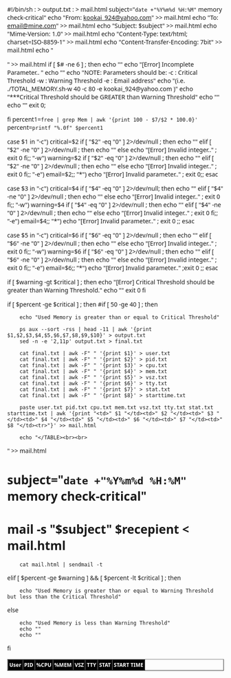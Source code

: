 #!/bin/sh
: > output.txt
: > mail.html
subject="`date +"%Y%m%d %H:%M"` memory check-critical"
echo "From: kookai_924@yahoo.com" >> mail.html
echo "To: email@mine.com" >> mail.html
echo "Subject: $subject" >> mail.html
echo "Mime-Version: 1.0" >> mail.html
echo "Content-Type: text/html; charset=ISO-8859-1" >> mail.html
echo "Content-Transfer-Encoding: 7bit" >> mail.html
echo "<html><style type=text/css>
body {font-family:Segoe UI; padding: 3px; font-size: 14px;} TD {font-family:Segoe UI; padding: 3px; font-size: 12px; text-align: center;} TH{font-family:Segoe UI; padding: 3px; font-weight: bold; font-size: 12px;} </style>
<TABLE BORDER=1>

<TR>
<TH rowspan='1' bgcolor='black'><font color=white>User</TH>
<TH colspan='1' bgcolor='black'><font color=white>PID</TH>
<TH colspan='1' bgcolor='black'><font color=white>%CPU</TH>
<TH colspan='1' bgcolor='black'><font color=white>%MEM</TH>
<TH colspan='1' bgcolor='black'><font color=white>VSZ</TH>
<TH colspan='1' bgcolor='black'><font color=white>TTY</TH>
<TH colspan='1' bgcolor='black'><font color=white>STAT</TH>
<TH colspan='1' bgcolor='black'><font color=white>START TIME</TH>
</TR>" >> mail.html
if [ $# -ne 6 ] ; then
        echo ""
        echo "[Error] Incomplete Parameter.. "
        echo ""
        echo "NOTE: Parameters should be:
              -c : Critical Threshold
              -w : Warning Threshold
              -e : Email address"
        echo "(i.e. ./TOTAL_MEMORY.sh-w 40 -c 80 -e kookai_924@yahoo.com )"
        echo "***Critical Threshold should be GREATER than Warning Threshold"
        echo ""
        echo ""
exit 0;

fi
percent1=`free | grep Mem | awk '{print 100 - $7/$2 * 100.0}'`
percent=`printf "%.0f" $percent1`

case $1 in
        "-c") critical=$2
                if  [ "$2" -eq "0" ] 2>/dev/null ; then
                echo ""
                elif [ "$2" -ne "0" ] 2>/dev/null ; then
                echo ""
                else
                echo "[Error] Invalid integer.." ; exit 0
                fi;;
        "-w") warning=$2
                if  [ "$2" -eq "0" ] 2>/dev/null ; then
                echo ""
                elif [ "$2" -ne "0" ] 2>/dev/null ; then
                echo ""
                else
                echo "[Error] Invalid integer.." ; exit 0
                fi;;
        "-e") email=$2;;
        "*") echo "[Error] Invalid parameter.." ; exit 0;;
esac

case $3 in
        "-c") critical=$4
                if  [ "$4" -eq "0" ] 2>/dev/null; then
                echo ""
                elif [ "$4" -ne "0" ] 2>/dev/null ; then
                echo ""
                else
                echo "[Error] Invalid integer.." ; exit 0
                fi;;
        "-w") warning=$4
                if  [ "$4" -eq "0" ] 2>/dev/null ; then
                echo ""
                elif [ "$4" -ne "0" ] 2>/dev/null ; then
                echo ""
                else
                echo "[Error] Invalid integer.." ; exit 0
                fi;;
        "-e") email=$4;;
        "*") echo "[Error] Invalid parameter.." ; exit 0 ;;
esac

case $5 in
        "-c") critical=$6
                if  [ "$6" -eq "0" ] 2>/dev/null ; then
                echo ""
                elif [ "$6" -ne "0" ] 2>/dev/null ; then
                echo ""
                else
                echo "[Error] Invalid integer.." ; exit 0
                fi;;
        "-w") warning=$6
                if  [ "$6" -eq "0" ] 2>/dev/null ; then
                echo ""
                elif [ "$6" -ne "0" ] 2>/dev/null ; then
                echo ""
                else
                echo "[Error] Invalid integer.." ; exit 0
                fi;;
        "-e") email=$6;;
        "*") echo "[Error] Invalid parameter.." ;exit 0 ;;
esac

if [ $warning -gt $critical ] ; then
        echo "[Error] Critical Threshold should be greater than Warning Threshold."
        echo ""
        exit 0
fi


if [ $percent -ge $critical ] ; then
#if [ 50 -ge 40 ] ; then

        echo "Used Memory is greater than or equal to Critical Threshold"

        ps aux --sort -rss | head -11 | awk '{print $1,$2,$3,$4,$5,$6,$7,$8,$9,$10}' > output.txt
        sed -n -e '2,11p' output.txt > final.txt

        cat final.txt | awk -F" " '{print $1}' > user.txt
        cat final.txt | awk -F" " '{print $2}' > pid.txt
        cat final.txt | awk -F" " '{print $3}' > cpu.txt
        cat final.txt | awk -F" " '{print $4}' > mem.txt
        cat final.txt | awk -F" " '{print $5}' > vsz.txt
        cat final.txt | awk -F" " '{print $6}' > tty.txt
        cat final.txt | awk -F" " '{print $7}' > stat.txt
        cat final.txt | awk -F" " '{print $8}' > starttime.txt

        paste user.txt pid.txt cpu.txt mem.txt vsz.txt tty.txt stat.txt starttime.txt | awk '{print "<td>" $1 "</td><td>" $2 "</td><td>" $3 "</td><td>" $4 "</td><td>" $5 "</td><td>" $6 "</td><td>" $7 "</td><td>" $8 "</td><tr>"}' >> mail.html

        echo "</TABLE><br><br>
</body></html>" >> mail.html

#       subject="`date +"%Y%m%d %H:%M"` memory check-critical"
#       mail -s "$subject" $recepient < mail.html

        cat mail.html | sendmail -t

elif [ $percent -ge $warning ] && [ $percent -lt $critical ] ; then

        echo "Used Memory is greater than or equal to Warning Threshold but less than the Critical Threshold"

else

        echo "Used Memory is less than Warning Threshold"
        echo ""
        echo ""

fi
